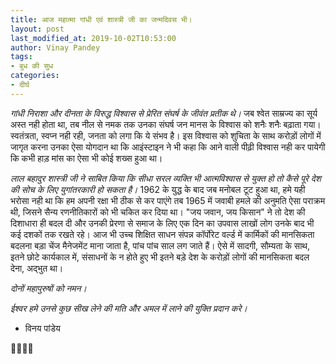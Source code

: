 ```yaml
---
title: आज महात्मा गांधी एवं शास्त्री जी का जन्मदिवस भी।
layout: post
last_modified_at: 2019-10-02T10:53:00
author: Vinay Pandey
tags:
- बुध की सुध
categories:
- दीर्घ
---
```

*गांधी निराशा और दीनता के विरुद्ध विश्वास से प्रेरित संघर्ष के जीवंत प्रतीक थे।* जब श्वेत साम्रज्य का सूर्य अस्त नही होता था, तब नील से नमक तक उनका संघर्ष जन मानस के विश्वास को शनैः शनैः बढ़ाता गया। स्वतंत्रता, स्वप्न नही रही, जनता को लगा कि ये संभव है। इस विश्वास को शुचिता के साथ करोड़ों लोगों में जागृत करना उनका ऐसा योगदान था कि आइंस्टाइन ने भी कहा कि आने वाली पीढ़ी विश्वास नही कर पायेगी कि कभी हाड़ मांस का ऐसा भी कोई शख्स हुआ था।

*लाल बहादुर शास्त्री जी ने साबित किया कि सीधा सरल व्यक्ति भी आत्मविश्वास से युक्त हो तो कैसे पूरे देश की सोच के लिए युगांतरकारी हो सकता है।* 1962 के युद्ध के बाद जब मनोबल टूट हुआ था, हमे यही भरोसा नही था कि हम अपनी रक्षा भी ठीक से कर पाएंगे तब 1965 में जवाबी हमले की अनुमति ऐसा पराक्रम थी, जिसने सैन्य रणनीतिकारों को भी चकित कर दिया था। "जय जवान, जय किसान" ने तो देश की दिशाधारा ही बदल दी और उनकी प्रेरणा से समाज के लिए एक दिन का उपवास लाखों लोग उनके बाद भी कई दशकों तक रखते रहे। आज भी उच्च शिक्षित साधन संपन्न कॉर्पोरेट वर्ल्ड में कार्मिकों की मानसिकता बदलना बड़ा चेंज मैनेजमेंट माना जाता है, पांच पांच साल लग जाते हैं। ऐसे में सादगी, सौम्यता के साथ, इतने छोटे कार्यकाल में, संसाधनों के न होते हुए भी इतने बड़े देश के करोड़ों लोगों की मानसिकता बदल देना, अद्भुत था।

*दोनों महापुरुषों को नमन।*

*ईश्वर हमे उनसे कुछ सीख लेने की मति और अमल में लाने की युक्ति प्रदान करे।*

- विनय  पांडेय

🙏🌷🌷🙏


